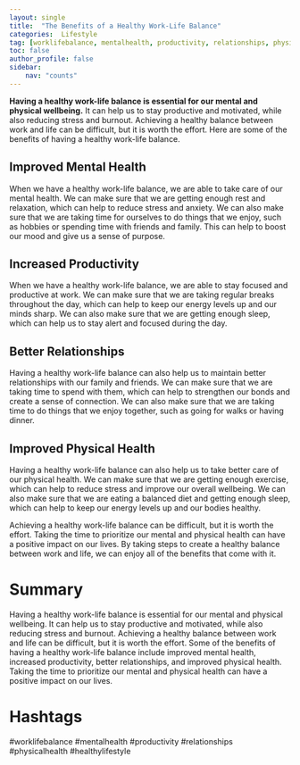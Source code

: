 ```yaml
---
layout: single
title:  "The Benefits of a Healthy Work-Life Balance"
categories:  Lifestyle
tag: [worklifebalance, mentalhealth, productivity, relationships, physicalhealth, healthylifestyle, ]
toc: false
author_profile: false
sidebar:
    nav: "counts"
---
```

    
**Having a healthy work-life balance is essential for our mental and physical wellbeing.** It can help us to stay productive and motivated, while also reducing stress and burnout. Achieving a healthy balance between work and life can be difficult, but it is worth the effort. Here are some of the benefits of having a healthy work-life balance.

## Improved Mental Health

When we have a healthy work-life balance, we are able to take care of our mental health. We can make sure that we are getting enough rest and relaxation, which can help to reduce stress and anxiety. We can also make sure that we are taking time for ourselves to do things that we enjoy, such as hobbies or spending time with friends and family. This can help to boost our mood and give us a sense of purpose.

## Increased Productivity

When we have a healthy work-life balance, we are able to stay focused and productive at work. We can make sure that we are taking regular breaks throughout the day, which can help to keep our energy levels up and our minds sharp. We can also make sure that we are getting enough sleep, which can help us to stay alert and focused during the day.

## Better Relationships

Having a healthy work-life balance can also help us to maintain better relationships with our family and friends. We can make sure that we are taking time to spend with them, which can help to strengthen our bonds and create a sense of connection. We can also make sure that we are taking time to do things that we enjoy together, such as going for walks or having dinner.

## Improved Physical Health

Having a healthy work-life balance can also help us to take better care of our physical health. We can make sure that we are getting enough exercise, which can help to reduce stress and improve our overall wellbeing. We can also make sure that we are eating a balanced diet and getting enough sleep, which can help to keep our energy levels up and our bodies healthy.

Achieving a healthy work-life balance can be difficult, but it is worth the effort. Taking the time to prioritize our mental and physical health can have a positive impact on our lives. By taking steps to create a healthy balance between work and life, we can enjoy all of the benefits that come with it.

# Summary

Having a healthy work-life balance is essential for our mental and physical wellbeing. It can help us to stay productive and motivated, while also reducing stress and burnout. Achieving a healthy balance between work and life can be difficult, but it is worth the effort. Some of the benefits of having a healthy work-life balance include improved mental health, increased productivity, better relationships, and improved physical health. Taking the time to prioritize our mental and physical health can have a positive impact on our lives. 

# Hashtags

#worklifebalance #mentalhealth #productivity #relationships #physicalhealth #healthylifestyle